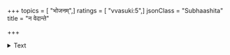 +++
topics = [ "भोजनम्",]
ratings = [ "vvasuki:5",]
jsonClass = "Subhaashita"
title = "न वेदान्ते"

+++

<details><summary>Text</summary>

न वेदान्ते गाधा न च परिचितं शब्दशास्त्रं  
न वा तर्के वेदे न च सरसता काव्यनिवहे ।  
वयं श्रीमद् ब्याळीहुळिपळद्यकोसम्ब्रितोव्वे  
हयग्रीवम्बोडीकरिगडुबुदध्यन्नरसिकाः
</details>
